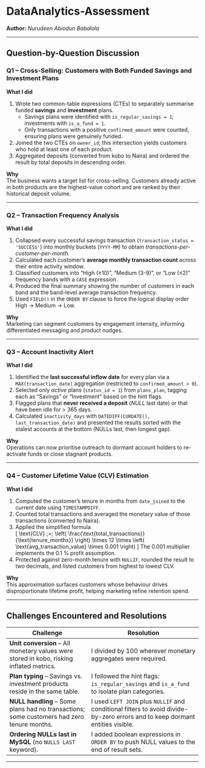 # DataAnalytics-Assessment  
**Author:** *Nurudeen Abiodun Babalola*

---

## Question-by-Question Discussion  

### Q1 – Cross-Selling: Customers with Both Funded Savings and Investment Plans  

**What I did**  
1. Wrote two common-table expressions (CTEs) to separately summarise funded **savings** and **investment** plans.  
   * Savings plans were identified with `is_regular_savings = 1`; investments with `is_a_fund = 1`.  
   * Only transactions with a positive `confirmed_amount` were counted, ensuring plans were genuinely funded.  
2. Joined the two CTEs on `owner_id`; this intersection yields customers who hold at least one of each product.  
3. Aggregated deposits (converted from kobo to Naira) and ordered the result by total deposits in descending order.  

**Why**  
The business wants a target list for cross-selling. Customers already active in both products are the highest-value cohort and are ranked by their historical deposit volume.

---

### Q2 – Transaction Frequency Analysis  

**What I did**  
1. Collapsed every successful savings transaction (`transaction_status = 'SUCCESS'`) into monthly buckets (`YYYY-MM`) to obtain *transactions-per-customer-per-month*.  
2. Calculated each customer’s **average monthly transaction count** across their entire activity window.  
3. Classified customers into “High (≥10)”, “Medium (3-9)”, or “Low (≤2)” frequency bands with a `CASE` expression.  
4. Produced the final summary showing the number of customers in each band and the band-level average transaction frequency.  
5. Used `FIELD()` in the `ORDER BY` clause to force the logical display order High → Medium → Low.

**Why**  
Marketing can segment customers by engagement intensity, informing differentiated messaging and product nudges.

---

### Q3 – Account Inactivity Alert  

**What I did**  
1. Identified the **last successful inflow date** for every plan via a `MAX(transaction_date)` aggregation (restricted to `confirmed_amount > 0`).  
2. Selected only *active* plans (`status_id = 1`) from `plans_plan`, tagging each as “Savings” or “Investment” based on the hint flags.  
3. Flagged plans that **never received a deposit** (*NULL* last date) or that have been idle for > 365 days.  
4. Calculated `inactivity_days` with `DATEDIFF(CURDATE(), last_transaction_date)` and presented the results sorted with the stalest accounts at the bottom (NULLs last, then longest gap).  

**Why**  
Operations can now prioritise outreach to dormant account holders to re-activate funds or close stagnant products.

---

### Q4 – Customer Lifetime Value (CLV) Estimation  

**What I did**  
1. Computed the customer’s tenure in months from `date_joined` to the current date using `TIMESTAMPDIFF`.  
2. Counted total transactions and averaged the monetary value of those transactions (converted to Naira).  
3. Applied the simplified formula  
   \[
\text{CLV} \;=\;
\left(
    \frac{\text{total\_transactions}}
         {\text{tenure\_months}}
\right)
\times 12
\times
\left(
    \text{avg\_transaction\_value} \times 0.001
\right)
\] 
   The 0.001 multiplier implements the 0.1 % profit assumption.  
4. Protected against zero-month tenure with `NULLIF`, rounded the result to two decimals, and listed customers from highest to lowest CLV.

**Why**  
This approximation surfaces customers whose behaviour drives disproportionate lifetime profit, helping marketing refine retention spend.

---

## Challenges Encountered and Resolutions  

| Challenge | Resolution |
|-----------|------------|
| **Unit conversion** – All monetary values were stored in kobo, risking inflated metrics. | I divided by 100 wherever monetary aggregates were required. |
| **Plan typing** – Savings vs. investment products reside in the same table. | I followed the hint flags: `is_regular_savings` and `is_a_fund` to isolate plan categories. |
| **NULL handling** – Some plans had no transactions; some customers had zero tenure months. | I used `LEFT JOIN` plus `NULLIF` and conditional filters to avoid divide-by-zero errors and to keep dormant entities visible. |
| **Ordering NULLs last in MySQL** (no `NULLS LAST` keyword). | I added boolean expressions in `ORDER BY` to push NULL values to the end of result sets. |

---
  

